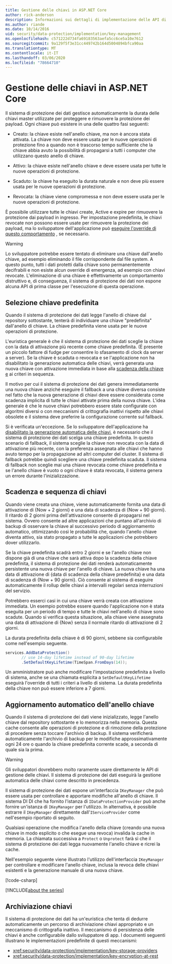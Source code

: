 ```yaml
---
title: Gestione delle chiavi in ASP.NET Core
author: rick-anderson
description: Informazioni sui dettagli di implementazione delle API di gestione delle chiavi ASP.NET Core Data Protection.
ms.author: riande
ms.date: 10/14/2016
uid: security/data-protection/implementation/key-management
ms.openlocfilehash: c571222d734fa69183563aefa5cc6ce5a10e7612
ms.sourcegitcommit: 9a129f5f3e31cc449742b164d5004894bfca90aa
ms.translationtype: MT
ms.contentlocale: it-IT
ms.lasthandoff: 03/06/2020
ms.locfileid: "78664710"
---
```

# <a name="key-management-in-aspnet-core"></a>Gestione delle chiavi in ASP.NET Core

<a name="data-protection-implementation-key-management"></a>

Il sistema di protezione dei dati gestisce automaticamente la durata delle chiavi master utilizzate per proteggere e rimuovere la protezione dei payload. Ogni chiave può esistere in una delle quattro fasi seguenti:

* Creato: la chiave esiste nell'anello chiave, ma non è ancora stata attivata. La chiave non deve essere usata per le nuove operazioni di protezione fino a quando non è trascorso tempo sufficiente che la chiave abbia avuto la possibilità di propagarsi a tutti i computer che utilizzano questo anello di chiave.

* Attivo: la chiave esiste nell'anello chiave e deve essere usata per tutte le nuove operazioni di protezione.

* Scaduto: la chiave ha eseguito la durata naturale e non deve più essere usata per le nuove operazioni di protezione.

* Revocata: la chiave viene compromessa e non deve essere usata per le nuove operazioni di protezione.

È possibile utilizzare tutte le chiavi create, Active e expire per rimuovere la protezione dai payload in ingresso. Per impostazione predefinita, le chiavi revocate non possono essere usate per rimuovere la protezione dei payload, ma lo sviluppatore dell'applicazione può [eseguire l'override di questo comportamento](xref:security/data-protection/consumer-apis/dangerous-unprotect#data-protection-consumer-apis-dangerous-unprotect) , se necessario.

>[!WARNING]
> Lo sviluppatore potrebbe essere tentato di eliminare una chiave dall'anello chiave, ad esempio eliminando il file corrispondente dal file system. A questo punto, tutti i dati protetti dalla chiave sono permanentemente decifrabili e non esiste alcun override di emergenza, ad esempio con chiavi revocate. L'eliminazione di una chiave è effettivamente un comportamento distruttivo e, di conseguenza, il sistema di protezione dei dati non espone alcuna API di prima classe per l'esecuzione di questa operazione.

## <a name="default-key-selection"></a>Selezione chiave predefinita

Quando il sistema di protezione dei dati legge l'anello di chiave dal repository sottostante, tenterà di individuare una chiave "predefinita" dall'anello di chiave. La chiave predefinita viene usata per le nuove operazioni di protezione.

L'euristica generale è che il sistema di protezione dei dati sceglie la chiave con la data di attivazione più recente come chiave predefinita. (È presente un piccolo fattore di fudge per consentire lo sfasamento di clock da server a server). Se la chiave è scaduta o revocata e se l'applicazione non ha disabilitato la generazione automatica delle chiavi, verrà generata una nuova chiave con attivazione immediata in base alla [scadenza della chiave e](xref:security/data-protection/implementation/key-management#data-protection-implementation-key-management-expiration) ai criteri in sequenza.

Il motivo per cui il sistema di protezione dei dati genera immediatamente una nuova chiave anziché eseguire il fallback a una chiave diversa consiste nel fatto che la nuova generazione di chiavi deve essere considerata come scadenza implicita di tutte le chiavi attivate prima della nuova chiave. L'idea generale è che le nuove chiavi potrebbero essere state configurate con algoritmi diversi o con meccanismi di crittografia inattivi rispetto alle chiavi obsolete e il sistema deve preferire la configurazione corrente sul fallback.

Si è verificata un'eccezione. Se lo sviluppatore dell'applicazione ha [disabilitato la generazione automatica delle chiavi](xref:security/data-protection/configuration/overview#disableautomatickeygeneration), è necessario che il sistema di protezione dei dati scelga una chiave predefinita. In questo scenario di fallback, il sistema sceglie la chiave non revocata con la data di attivazione più recente, con la preferenza assegnata alle chiavi che hanno avuto tempo per la propagazione ad altri computer del cluster. Il sistema di fallback potrebbe quindi scegliere una chiave predefinita scaduta. Il sistema di fallback non sceglie mai una chiave revocata come chiave predefinita e se l'anello chiave è vuoto o ogni chiave è stata revocata, il sistema genera un errore durante l'inizializzazione.

<a name="data-protection-implementation-key-management-expiration"></a>

## <a name="key-expiration-and-rolling"></a>Scadenza e sequenza di chiavi

Quando viene creata una chiave, viene automaticamente fornita una data di attivazione di {Now + 2 giorni} e una data di scadenza di {Now + 90 giorni}. Il ritardo di 2 giorni prima dell'attivazione consente di propagarsi nel sistema. Ovvero consente ad altre applicazioni che puntano all'archivio di backup di osservare la chiave al successivo periodo di aggiornamento automatico, ottimizzando così le probabilità che, quando l'anello chiave diventa attivo, sia stato propagato a tutte le applicazioni che potrebbero dover utilizzarlo.

Se la chiave predefinita scadrà entro 2 giorni e se l'anello chiave non dispone già di una chiave che sarà attiva dopo la scadenza della chiave predefinita, il sistema di protezione dei dati renderà automaticamente persistente una nuova chiave per l'anello di chiave. La nuova chiave ha una data di attivazione di {data di scadenza della chiave predefinita} e una data di scadenza di {Now + 90 giorni}. Ciò consente al sistema di eseguire automaticamente il rollup delle chiavi a intervalli regolari senza interruzioni del servizio.

Potrebbero esserci casi in cui una chiave verrà creata con attivazione immediata. Un esempio potrebbe essere quando l'applicazione non è stata eseguita per un periodo di tempo e tutte le chiavi nell'anello di chiave sono scadute. Quando si verifica questa situazione, alla chiave viene assegnata una data di attivazione di {Now} senza il normale ritardo di attivazione di 2 giorni.

La durata predefinita della chiave è di 90 giorni, sebbene sia configurabile come nell'esempio seguente.

```csharp
services.AddDataProtection()
       // use 14-day lifetime instead of 90-day lifetime
       .SetDefaultKeyLifetime(TimeSpan.FromDays(14));
```

Un amministratore può anche modificare l'impostazione predefinita a livello di sistema, anche se una chiamata esplicita a `SetDefaultKeyLifetime` eseguirà l'override di tutti i criteri a livello di sistema. La durata predefinita della chiave non può essere inferiore a 7 giorni.

## <a name="automatic-key-ring-refresh"></a>Aggiornamento automatico dell'anello chiave

Quando il sistema di protezione dei dati viene inizializzato, legge l'anello chiave dal repository sottostante e lo memorizza nella memoria. Questa cache consente alle operazioni di protezione e di rimozione della protezione di procedere senza toccare l'archivio di backup. Il sistema verificherà automaticamente l'archivio di backup per le modifiche approssimativamente ogni 24 ore o quando la chiave predefinita corrente scade, a seconda di quale sia la prima.

>[!WARNING]
> Gli sviluppatori dovrebbero molto raramente usare direttamente le API di gestione delle chiavi. Il sistema di protezione dei dati eseguirà la gestione automatica delle chiavi come descritto in precedenza.

Il sistema di protezione dei dati espone un'interfaccia `IKeyManager` che può essere usata per controllare e apportare modifiche all'anello di chiave. Il sistema DI DI che ha fornito l'istanza di `IDataProtectionProvider` può anche fornire un'istanza di `IKeyManager` per l'utilizzo. In alternativa, è possibile estrarre il `IKeyManager` direttamente dall'`IServiceProvider` come nell'esempio riportato di seguito.

Qualsiasi operazione che modifica l'anello della chiave (creando una nuova chiave in modo esplicito o che esegue una revoca) invalida la cache in memoria. La chiamata successiva a `Protect` o `Unprotect` farà sì che il sistema di protezione dei dati legga nuovamente l'anello chiave e ricrei la cache.

Nell'esempio seguente viene illustrato l'utilizzo dell'interfaccia `IKeyManager` per controllare e modificare l'anello chiave, inclusa la revoca delle chiavi esistenti e la generazione manuale di una nuova chiave.

[!code-csharp[](key-management/samples/key-management.cs)]

[!INCLUDE[about the series](~/includes/code-comments-loc.md)]

## <a name="key-storage"></a>Archiviazione chiavi

Il sistema di protezione dei dati ha un'euristica che tenta di dedurre automaticamente un percorso di archiviazione chiavi appropriato e un meccanismo di crittografia inattivo. Il meccanismo di persistenza delle chiavi è anche configurabile dallo sviluppatore di app. I documenti seguenti illustrano le implementazioni predefinite di questi meccanismi:

* <xref:security/data-protection/implementation/key-storage-providers>
* <xref:security/data-protection/implementation/key-encryption-at-rest>
